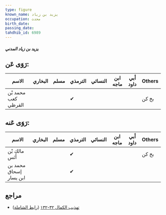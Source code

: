 ```yaml
---
type: figure
known_name: يزيد بن زياد
occupation: محدث
birth_date:
passing_date:
tahdhib_id: 6989
---
```

##### يزيد بن زياد المدني

## رَوَى عَن:
| الاسم               | البخاري | مسلم | الترمذي | النسائي | ابن ماجه | أبي داود | Others |
| ------------------- | ------- | ---- | ------- | ------- | -------- | -------- | ------ |
| محمد بْن كعب القرظي |         |      | ✔       |         |          |          | بخ كن  |
## رَوَى عَنه:
| الاسم                  | البخاري | مسلم | الترمذي | النسائي | ابن ماجه | أبي داود | Others |
| ---------------------- | ------- | ---- | ------- | ------- | -------- | -------- | ------ |
| مالك بْن أَنَس         |         |      | ✔       |         |          |          | بخ كن  |
| محمد بن إسحاق ابن يسار |         |      | ✔       |         |          |          |        |
## مراجع
- [تهذيب الكمال ٣٢-١٣٢](obsidian://open?vault=Tahdhib-al-Kamal&file=Figures/٦٩٨٩-يزيد%20بن%20زياد%20المدني) ([رابط الشاملة](https://shamela.ws/book/3722/17246))